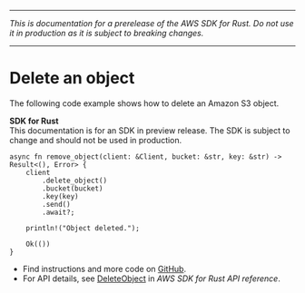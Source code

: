 --------

 *This is documentation for a prerelease of the AWS SDK for Rust\. Do not use it in production as it is subject to breaking changes\.* 

--------

# Delete an object<a name="s3_DeleteObject_rust_topic"></a>

The following code example shows how to delete an Amazon S3 object\.

**SDK for Rust**  
This documentation is for an SDK in preview release\. The SDK is subject to change and should not be used in production\.
  

```
async fn remove_object(client: &Client, bucket: &str, key: &str) -> Result<(), Error> {
    client
        .delete_object()
        .bucket(bucket)
        .key(key)
        .send()
        .await?;

    println!("Object deleted.");

    Ok(())
}
```
+  Find instructions and more code on [GitHub](https://github.com/awsdocs/aws-doc-sdk-examples/tree/main/.rust_alpha/s3#code-examples)\. 
+  For API details, see [DeleteObject](https://awslabs.github.io/aws-sdk-rust/) in *AWS SDK for Rust API reference*\. 